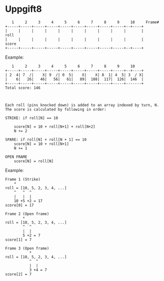 # Uppgift8


	   1     2     3     4     5     6     7     8     9     10		Frame#
	+-----+-----+-----+-----+-----+-----+-----+-----+-----+--+----+		
	|     |     |     |     |     |     |     |     |     |       |		roll
	|     |     |     |     |     |     |     |     |     |       |		score
	+-----+-----+-----+-----+-----+-----+-----+-----+-----+--+----+

Example:

	   1     2     3     4     5     6     7     8     9     10
	+-----+-----+-----+-----+-----+-----+-----+-----+-----+--+----+
	| 2  4| 7  /|    X| 9  /| 0  5|    X|    X| 8  1| 4  5| 3  / X|
	|    6|   26|   46|   56|   61|   89|  108|  117|  126|  146  |
	+-----+-----+-----+-----+-----+-----+-----+-----+-----+-------+
	Total score: 146



	Each roll (pins knocked down) is added to an array indexed by turn, N.
	The score is calculated by following in order:

	STRIKE: if roll[N] == 10
 
		score[N] = 10 + roll[N+1] + roll[N+2]
		N += 2

	SPARE: if roll[N] + roll[N + 1] == 10 
		score[N] = 10 + roll[N+1]
		N += 1

	OPEN FRAME
		score[N] = roll[N]

Example: 

	Frame 1 (Strike)
		*
	roll = [10, 5, 2, 3, 4, ...]
		^   ^  ^
		|   |  | 
		10 +5 +2 = 17
	score[0] = 17

	Frame 2 (Open frame)
		    *
	roll = [10, 5, 2, 3, 4, ...]
		    ^  ^
		    |  |
		    5 +2 = 7
	score[1] = 7

	Frame 3 (Open frame)
		       *
	roll = [10, 5, 2, 3, 4, ...]
			   ^  ^
			   |  |
			   3 +4 = 7
	score[2] = 7